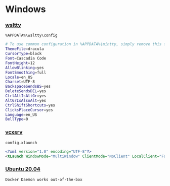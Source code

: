 # Windows
### [wsltty](https://github.com/mintty/wsltty)
`%APPDATA%\wsltty\config`
```sh
# To use common configuration in %APPDATA%\mintty, simply remove this file
ThemeFile=dracula
CursorType=block
Font=Cascadia Code
FontHeight=12
AllowBlinking=yes
FontSmoothing=full
Locale=en_US
Charset=UTF-8
BackspaceSendsBS=yes
DeleteSendsDEL=yes
CtrlAltIsAltGr=yes
AltGrIsAlsoAlt=yes
CtrlShiftShortcuts=yes
ClicksPlaceCursor=yes
Language=en_US
BellType=0
```
### [vcxsrv](https://sourceforge.net/projects/vcxsrv/)
`config.xlaunch`
```xml
<?xml version="1.0" encoding="UTF-8"?>
<XLaunch WindowMode="MultiWindow" ClientMode="NoClient" LocalClient="False" Display="0" LocalProgram="xcalc" RemoteProgram="xterm" RemotePassword="" PrivateKey="" RemoteHost="" RemoteUser="" XDMCPHost="" XDMCPBroadcast="False" XDMCPIndirect="False" Clipboard="True" ClipboardPrimary="True" ExtraParams="" Wgl="True" DisableAC="True" XDMCPTerminate="False"/>

```
### [Ubuntu 20.04](https://aka.ms/wslubuntu2004)
`Docker Daemon works out-of-the-box`
